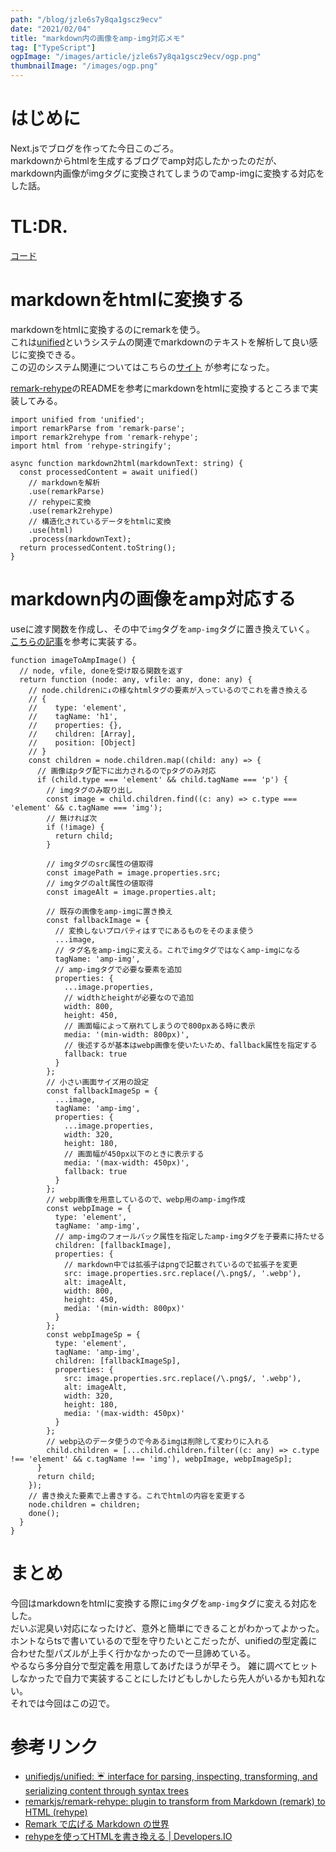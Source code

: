 ```yaml
---
path: "/blog/jzle6s7y8qa1gscz9ecv"
date: "2021/02/04"
title: "markdown内の画像をamp-img対応メモ"
tag: ["TypeScript"]
ogpImage: "/images/article/jzle6s7y8qa1gscz9ecv/ogp.png"
thumbnailImage: "/images/ogp.png"
---
```


# はじめに

Next.jsでブログを作ってた今日このごろ。  
markdownからhtmlを生成するブログでamp対応したかったのだが、  
markdown内画像がimgタグに変換されてしまうのでamp-imgに変換する対応をした話。

# TL:DR.

[コード](https://gist.github.com/Tetsuya-Minase/bb293590e6b26d0ae3452658d47e47a2)

# markdownをhtmlに変換する

markdownをhtmlに変換するのにremarkを使う。  
これは[unified](https://github.com/unifiedjs/unified)というシステムの関連でmarkdownのテキストを解析して良い感じに変換できる。  
この辺のシステム関連についてはこちらの[サイト](https://vivliostyle.github.io/vivliostyle_doc/ja/vivliostyle-user-group-vol2/spring-raining/index.html)
が参考になった。

[remark-rehype](https://github.com/remarkjs/remark-rehype)のREADMEを参考にmarkdownをhtmlに変換するところまで実装してみる。

```tsx
import unified from 'unified';
import remarkParse from 'remark-parse';
import remark2rehype from 'remark-rehype';
import html from 'rehype-stringify';

async function markdown2html(markdownText: string) {
  const processedContent = await unified()
    // markdownを解析
    .use(remarkParse)
    // rehypeに変換
    .use(remark2rehype)
    // 構造化されているデータをhtmlに変換
    .use(html)
    .process(markdownText);
  return processedContent.toString();
}
```

# markdown内の画像をamp対応する

useに渡す関数を作成し、その中で`img`タグを`amp-img`タグに置き換えていく。  
[こちらの記事](https://dev.classmethod.jp/articles/2020-04-15-conv-html-use-rehype/)を参考に実装する。

```tsx
function imageToAmpImage() {
  // node, vfile, doneを受け取る関数を返す
  return function (node: any, vfile: any, done: any) {
    // node.childrenに↓の様なhtmlタグの要素が入っているのでこれを書き換える
    // {
    //    type: 'element',
    //    tagName: 'h1',
    //    properties: {},
    //    children: [Array],
    //    position: [Object]
    // }
    const children = node.children.map((child: any) => {
      // 画像はpタグ配下に出力されるのでpタグのみ対応
      if (child.type === 'element' && child.tagName === 'p') {
        // imgタグのみ取り出し
        const image = child.children.find((c: any) => c.type === 'element' && c.tagName === 'img');
        // 無ければ次
        if (!image) {
          return child;
        }

        // imgタグのsrc属性の値取得
        const imagePath = image.properties.src;
        // imgタグのalt属性の値取得
        const imageAlt = image.properties.alt;

        // 既存の画像をamp-imgに置き換え
        const fallbackImage = {
          // 変換しないプロパティはすでにあるものをそのまま使う
          ...image,
          // タグ名をamp-imgに変える。これでimgタグではなくamp-imgになる
          tagName: 'amp-img',
          // amp-imgタグで必要な要素を追加
          properties: {
            ...image.properties,
            // widthとheightが必要なので追加
            width: 800,
            height: 450,
            // 画面幅によって崩れてしまうので800pxある時に表示
            media: '(min-width: 800px)',
            // 後述するが基本はwebp画像を使いたいため、fallback属性を指定する
            fallback: true
          }
        };
        // 小さい画面サイズ用の設定
        const fallbackImageSp = {
          ...image,
          tagName: 'amp-img',
          properties: {
            ...image.properties,
            width: 320,
            height: 180,
            // 画面幅が450px以下のときに表示する
            media: '(max-width: 450px)',
            fallback: true
          }
        };
        // webp画像を用意しているので、webp用のamp-img作成
        const webpImage = {
          type: 'element',
          tagName: 'amp-img',
          // amp-imgのフォールバック属性を指定したamp-imgタグを子要素に持たせる
          children: [fallbackImage],
          properties: {
            // markdown中では拡張子はpngで記載されているので拡張子を変更
            src: image.properties.src.replace(/\.png$/, '.webp'),
            alt: imageAlt,
            width: 800,
            height: 450,
            media: '(min-width: 800px)'
          }
        };
        const webpImageSp = {
          type: 'element',
          tagName: 'amp-img',
          children: [fallbackImageSp],
          properties: {
            src: image.properties.src.replace(/\.png$/, '.webp'),
            alt: imageAlt,
            width: 320,
            height: 180,
            media: '(max-width: 450px)'
          }
        };
        // webp込のデータ使うので今あるimgは削除して変わりに入れる
        child.children = [...child.children.filter((c: any) => c.type !== 'element' && c.tagName !== 'img'), webpImage, webpImageSp];
      }
      return child;
    });
    // 書き換えた要素で上書きする。これでhtmlの内容を変更する
    node.children = children;
    done();
  }
}
```

# まとめ

今回はmarkdownをhtmlに変換する際に`img`タグを`amp-img`タグに変える対応をした。  
だいぶ泥臭い対応になったけど、意外と簡単にできることがわかってよかった。  
ホントならtsで書いているので型を守りたいとこだったが、unifiedの型定義に合わせた型パズルが上手く行かなかったので一旦諦めている。  
やるなら多分自分で型定義を用意してあげたほうが早そう。
雑に調べてヒットしなかったで自力で実装することにしたけどもしかしたら先人がいるかも知れない。  
それでは今回はこの辺で。

# 参考リンク

- [unifiedjs/unified: ☔️ interface for parsing, inspecting, transforming, and serializing content through syntax trees](https://github.com/unifiedjs/unified)
- [remarkjs/remark\-rehype: plugin to transform from Markdown \(remark\) to HTML \(rehype\)](https://github.com/remarkjs/remark-rehype)
- [Remark で広げる Markdown の世界](https://vivliostyle.github.io/vivliostyle_doc/ja/vivliostyle-user-group-vol2/spring-raining/index.html)
- [rehypeを使ってHTMLを書き換える | Developers.IO](https://dev.classmethod.jp/articles/2020-04-15-conv-html-use-rehype/)
